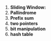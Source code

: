  1. **Sliding Window:**
 2. **Pallindrome**
 3. **Prefix sum**
 4. **two pointers**
 5. **bit manipulation**
 6. **hash table**
